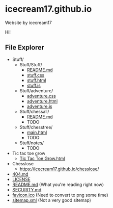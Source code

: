 # icecream17.github.io
Website by icecream17

Hi!

## File Explorer
* Stuff/
  * Stuff/Stuff/
    * [README.md](Stuff/Stuff/README.md)
    * [stuff.css](Stuff/Stuff/stuff.css)
    * [stuff.html](Stuff/Stuff/stuff.html)
    * [stuff.js](Stuff/Stuff/stuff.js)
  * Stuff/adventure/
    * [adventure.css](Stuff/Stuff/adventure.css)
    * [adventure.html](Stuff/Stuff/adventure.html)
    * [adventure.js](Stuff/Stuff/adventure.js)
  * Stuff/chessall/
    * [README.md](Stuff/chessall/README.md)
    * TODO
  * Stuff/chesstree/
    * [main.html](Stuff/chessTree/main.html)
    * TODO
  * Stuff/notes/
    * TODO
* Tic tac toe grow
  * [Tic Tac Toe Grow.html](tic-tac-toe-grow-for-website/game.html)
* Chesslose
  * https://icecream17.github.io/chesslose/
* [404.md](404.md)
* [LICENSE](LICENSE)
* [README.md](README.md) (What you're reading right now)
* [SECURITY.md](SECURITY.md)
* [favicon.ico](favicon.ico) (Need to convert to png some time)
* [sitemap.xml](sitemap.xml) (Not a very good sitemap)
